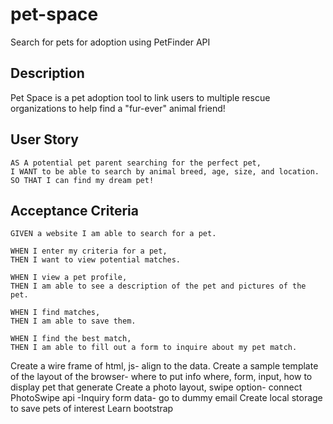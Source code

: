 # pet-space
Search for pets for adoption using PetFinder API

## Description

Pet Space is a pet adoption tool to link users to multiple rescue organizations to help find a "fur-ever" animal friend!

## User Story
```
AS A potential pet parent searching for the perfect pet,
I WANT to be able to search by animal breed, age, size, and location.
SO THAT I can find my dream pet!
```

## Acceptance Criteria
```
GIVEN a website I am able to search for a pet.

WHEN I enter my criteria for a pet,
THEN I want to view potential matches.

WHEN I view a pet profile,
THEN I am able to see a description of the pet and pictures of the pet.

WHEN I find matches,
THEN I am able to save them.

WHEN I find the best match,
THEN I am able to fill out a form to inquire about my pet match.
```

Create a wire frame of html, js- align to the data.
Create a sample template of the layout of the browser- where to put info where, form, input, how to display pet that generate
Create a photo layout, swipe option- connect PhotoSwipe api
-Inquiry form data- go to dummy email
Create local storage to save pets of interest
Learn bootstrap




